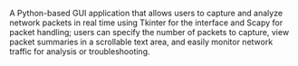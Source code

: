 A Python-based GUI application that allows users to capture and analyze network packets in real time using Tkinter for the interface and Scapy for packet handling; users can specify the number of packets to capture, view packet summaries in a scrollable text area, and easily monitor network traffic for analysis or troubleshooting.
